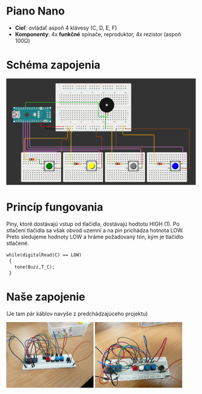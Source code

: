 # Piano Nano

- **Cieľ**: ovládať aspoň 4 klávesy (C, D, E, F)
- **Komponenty**: 4x **funkčné** spínače, reproduktor, 4x rezistor (aspoň 100Ω)

# Schéma zapojenia
![Zapojenie](klavir-wiring.png)

# Princíp fungovania
Piny, ktoré dostávajú vstup od tlačidla, dostávajú hodtotu HIGH (1). Po stlačení tlačidla sa však obvod uzemní a na pin prichádza hotnota LOW. Preto sledujeme hodnoty LOW a hráme požadovaný tón, kým je tlačidlo stlačené.
 ```
 while(digitalRead(C) == LOW)
  {
    tone(Buzz,T_C);
  }
  ```
  
  # Naše zapojenie
  (Je tam pár káblov navyše z predchádzajúceho projektu)
  
  <img src="zapojenie1.png" width=46%> <img src="zapojenie2.png" width=46%>

